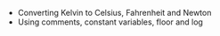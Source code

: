 - Converting Kelvin to Celsius, Fahrenheit and Newton
- Using comments, constant variables, floor and log
